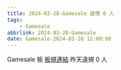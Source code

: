 ```yaml
---
title: 2024-03-28-Gamesale 違規 0 人
tags:
    - Gamesale
abbrlink: 2024-03-28-Gamesale
date: Gamesale-2024-03-28 12:00:00
---
```

Gamesale 板 [板規連結](https://www.ptt.cc/bbs/Gossiping/M.1637425085.A.07D.html)
昨天違規 0 人

